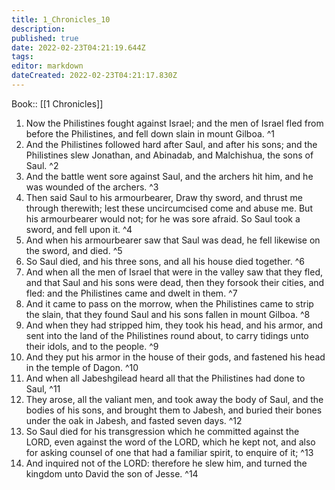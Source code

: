 ```yaml
---
title: 1_Chronicles_10
description: 
published: true
date: 2022-02-23T04:21:19.644Z
tags: 
editor: markdown
dateCreated: 2022-02-23T04:21:17.830Z
---
```


 Book:: [[1 Chronicles]]
 1. Now the Philistines fought against Israel; and the men of Israel fled from before the Philistines, and fell down slain in mount Gilboa. ^1
 2. And the Philistines followed hard after Saul, and after his sons; and the Philistines slew Jonathan, and Abinadab, and Malchishua, the sons of Saul. ^2
 3. And the battle went sore against Saul, and the archers hit him, and he was wounded of the archers. ^3
 4. Then said Saul to his armourbearer, Draw thy sword, and thrust me through therewith; lest these uncircumcised come and abuse me. But his armourbearer would not; for he was sore afraid. So Saul took a sword, and fell upon it. ^4
 5. And when his armourbearer saw that Saul was dead, he fell likewise on the sword, and died. ^5
 6. So Saul died, and his three sons, and all his house died together. ^6
 7. And when all the men of Israel that were in the valley saw that they fled, and that Saul and his sons were dead, then they forsook their cities, and fled: and the Philistines came and dwelt in them. ^7
 8. And it came to pass on the morrow, when the Philistines came to strip the slain, that they found Saul and his sons fallen in mount Gilboa. ^8
 9. And when they had stripped him, they took his head, and his armor, and sent into the land of the Philistines round about, to carry tidings unto their idols, and to the people. ^9
 10. And they put his armor in the house of their gods, and fastened his head in the temple of Dagon. ^10
 11. And when all Jabeshgilead heard all that the Philistines had done to Saul, ^11
 12. They arose, all the valiant men, and took away the body of Saul, and the bodies of his sons, and brought them to Jabesh, and buried their bones under the oak in Jabesh, and fasted seven days. ^12
 13. So Saul died for his transgression which he committed against the LORD, even against the word of the LORD, which he kept not, and also for asking counsel of one that had a familiar spirit, to enquire of it; ^13
 14. And inquired not of the LORD: therefore he slew him, and turned the kingdom unto David the son of Jesse. ^14
